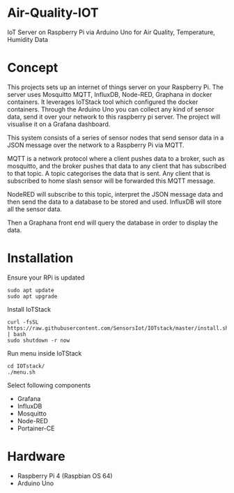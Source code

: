 # Air-Quality-IOT
IoT Server on Raspberry Pi via Arduino Uno for Air Quality, Temperature, Humidity Data

# Concept
This projects sets up an internet of things server on your Raspberry Pi. The server uses Mosquitto MQTT, InfluxDB, Node-RED, Graphana in docker containers. It leverages IoTStack tool which configured the docker containers. Through the Arduino Uno you can collect any kind of sensor data, send it over your network to this raspberry pi server. The project will visualise it on a Grafana dashboard.

This system consists of a series of sensor nodes that send sensor data in a JSON message over the network to a Raspberry Pi via MQTT.

MQTT is a network protocol where a client pushes data to a broker, such as mosquitto, and the broker pushes that data to any client that has subscribed to that topic. A topic categorises the data that is sent. Any client that is subscribed to home slash sensor will be forwarded this MQTT message.

NodeRED will subscribe to this topic, interpret the JSON message data and then send the data to a database to be stored and used. InfluxDB will store all the sensor data.

Then a Graphana front end will query the database in order to display the data.

# Installation
Ensure your RPi is updated
```
sudo apt update
sudo apt upgrade
```
Install IoTStack
```
curl -fsSL https://raw.githubusercontent.com/SensorsIot/IOTstack/master/install.sh | bash
sudo shutdown -r now
```
Run menu inside IoTStack
```
cd IOTstack/
./menu.sh
```
Select following components
* Grafana
* InfluxDB
* Mosquitto
* Node-RED
* Portainer-CE

# Hardware
* Raspberry Pi 4 (Raspbian OS 64)
* Arduino Uno

